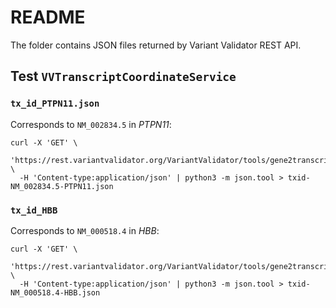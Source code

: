# README

The folder contains JSON files returned by Variant Validator REST API.

## Test `VVTranscriptCoordinateService`

### `tx_id_PTPN11.json`

Corresponds to `NM_002834.5` in *PTPN11*:

```shell
curl -X 'GET' \
  'https://rest.variantvalidator.org/VariantValidator/tools/gene2transcripts/NM_002834.5' \
  -H 'Content-type:application/json' | python3 -m json.tool > txid-NM_002834.5-PTPN11.json
```

### `tx_id_HBB`

Corresponds to `NM_000518.4` in *HBB*:

```shell
curl -X 'GET' \
  'https://rest.variantvalidator.org/VariantValidator/tools/gene2transcripts/NM_000518.4' \
  -H 'Content-type:application/json' | python3 -m json.tool > txid-NM_000518.4-HBB.json
```
